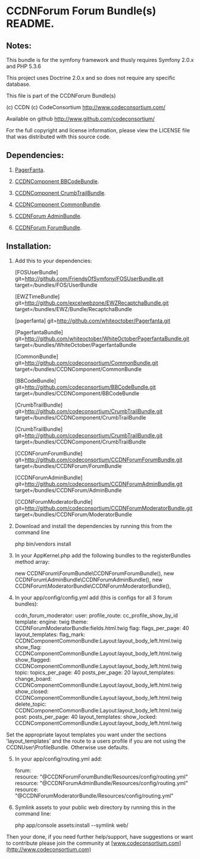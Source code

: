 CCDNForum Forum Bundle(s) README.
=================================


Notes: 
------

This bundle is for the symfony framework and thusly requires Symfony 2.0.x and PHP 5.3.6
  
This project uses Doctrine 2.0.x and so does not require any specific database.
  

This file is part of the CCDNForum Bundle(s)

(c) CCDN (c) CodeConsortium <http://www.codeconsortium.com/> 

Available on github <http://www.github.com/codeconsortium/>

For the full copyright and license information, please view the LICENSE
file that was distributed with this source code.


Dependencies:
-------------

1. [PagerFanta](https://github.com/whiteoctober/Pagerfanta).

2. [CCDNComponent BBCodeBundle](https://github.com/codeconsortium/BBCodeBundle).
3. [CCDNComponent CrumbTrailBundle](https://github.com/codeconsortium/CrumbTrailBundle).
4. [CCDNComponent CommonBundle](https://github.com/codeconsortium/CommonBundle).

5. [CCDNForum AdminBundle](https://github.com/codeconsortium/CCDNForumAdminBundle).
6. [CCDNForum ForumBundle](https://github.com/codeconsortium/CCDNForumForumBundle).


Installation:
-------------
 
1) Add this to your dependencies:

	[FOSUserBundle]
	    git=http://github.com/FriendsOfSymfony/FOSUserBundle.git
	    target=/bundles/FOS/UserBundle

	[EWZTimeBundle]
	    git=http://github.com/excelwebzone/EWZRecaptchaBundle.git
	    target=/bundles/EWZ/Bundle/RecaptchaBundle

	[pagerfanta]
	    git=http://github.com/whiteoctober/Pagerfanta.git

	[PagerfantaBundle]
	    git=http://github.com/whiteoctober/WhiteOctoberPagerfantaBundle.git
	    target=/bundles/WhiteOctober/PagerfantaBundle

	[CommonBundle]
	    git=http://github.com/codeconsortium/CommonBundle.git
	    target=/bundles/CCDNComponent/CommonBundle

	[BBCodeBundle]
	    git=http://github.com/codeconsortium/BBCodeBundle.git
	    target=/bundles/CCDNComponent/BBCodeBundle

	[CrumbTrailBundle]
	    git=http://github.com/codeconsortium/CrumbTrailBundle.git
	    target=/bundles/CCDNComponent/CrumbTrailBundle

	[CrumbTrailBundle]
	    git=http://github.com/codeconsortium/CrumbTrailBundle.git
	    target=/bundles/CCDNComponent/CrumbTrailBundle

	[CCDNForumForumBundle]
		git=http://github.com/codeconsortium/CCDNForumForumBundle.git
		target=/bundles/CCDNForum/ForumBundle

	[CCDNForumAdminBundle]
		git=http://github.com/codeconsortium/CCDNForumAdminBundle.git
		target=/bundles/CCDNForum/AdminBundle

	[CCDNForumModeratorBundle]
		git=http://github.com/codeconsortium/CCDNForumModeratorBundle.git
		target=/bundles/CCDNForum/ModeratorBundle

2) Download and install the dependencies by running this from the command line

	php bin/vendors install
   
3) In your AppKernel.php add the following bundles to the registerBundles method array:  

	new CCDNForum\ForumBundle\CCDNForumForumBundle(),
	new CCDNForum\AdminBundle\CCDNForumAdminBundle(),
	new CCDNForum\ModeratorBundle\CCDNForumModeratorBundle(),
	
4) In your app/config/config.yml add (this is configs for all 3 forum bundles):    



	ccdn_forum_moderator:
	    user:
	        profile_route: cc_profile_show_by_id
	    template:
	        engine: twig
	        theme: CCDNForumModeratorBundle:fields.html.twig
	    flag:
	        flags_per_page: 40
	        layout_templates:
	            flag_mark: CCDNComponentCommonBundle:Layout:layout_body_left.html.twig
	            show_flag: CCDNComponentCommonBundle:Layout:layout_body_left.html.twig
	            show_flagged: CCDNComponentCommonBundle:Layout:layout_body_left.html.twig
	    topic:
	        topics_per_page: 40
	        posts_per_page: 20
	        layout_templates:
	            change_board: CCDNComponentCommonBundle:Layout:layout_body_left.html.twig
	            show_closed: CCDNComponentCommonBundle:Layout:layout_body_left.html.twig
	            delete_topic: CCDNComponentCommonBundle:Layout:layout_body_left.html.twig
	    post:
	        posts_per_page: 40
	        layout_templates:
	            show_locked: CCDNComponentCommonBundle:Layout:layout_body_left.html.twig


Set the appropriate layout templates you want under the sections 'layout_templates' and the 
route to a users profile if you are not using the CCDNUser\ProfileBundle. Otherwise use defaults.
	  
5) In your app/config/routing.yml add:  

	forum:  
	    resource: "@CCDNForumForumBundle/Resources/config/routing.yml"  
	    resource: "@CCDNForumAdminBundle/Resources/config/routing.yml"  
	    resource: "@CCDNForumModeratorBundle/Resources/config/routing.yml"  

6) Symlink assets to your public web directory by running this in the command line:

	php app/console assets:install --symlink web/
	
Then your done, if you need further help/support, have suggestions or want to contribute please join the community at [www.codeconsortium.com](http://www.codeconsortium.com)
